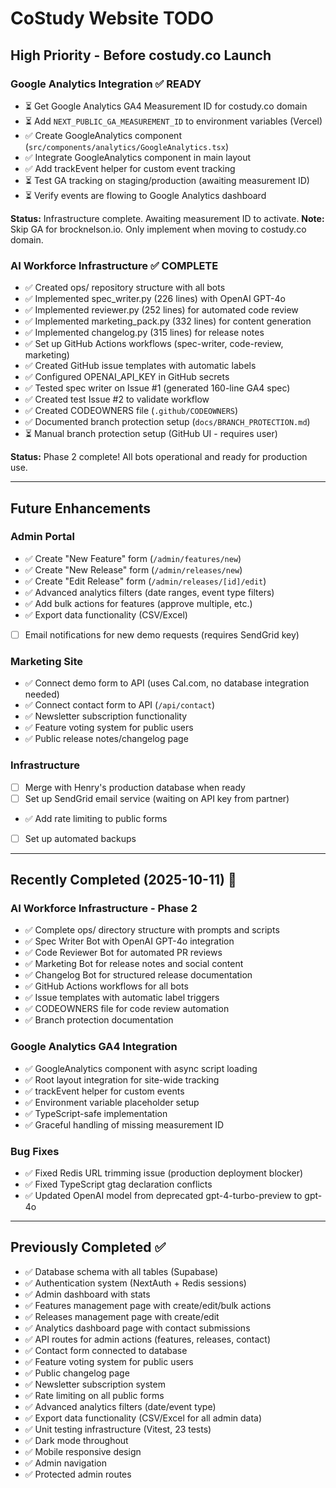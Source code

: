 # CoStudy Website TODO

## High Priority - Before costudy.co Launch

### Google Analytics Integration ✅ READY
- ⏳ Get Google Analytics GA4 Measurement ID for costudy.co domain
- ⏳ Add `NEXT_PUBLIC_GA_MEASUREMENT_ID` to environment variables (Vercel)
- ✅ Create GoogleAnalytics component (`src/components/analytics/GoogleAnalytics.tsx`)
- ✅ Integrate GoogleAnalytics component in main layout
- ✅ Add trackEvent helper for custom event tracking
- ⏳ Test GA tracking on staging/production (awaiting measurement ID)
- ⏳ Verify events are flowing to Google Analytics dashboard

**Status:** Infrastructure complete. Awaiting measurement ID to activate.
**Note:** Skip GA for brocknelson.io. Only implement when moving to costudy.co domain.

### AI Workforce Infrastructure ✅ COMPLETE
- ✅ Created ops/ repository structure with all bots
- ✅ Implemented spec_writer.py (226 lines) with OpenAI GPT-4o
- ✅ Implemented reviewer.py (252 lines) for automated code review
- ✅ Implemented marketing_pack.py (332 lines) for content generation
- ✅ Implemented changelog.py (315 lines) for release notes
- ✅ Set up GitHub Actions workflows (spec-writer, code-review, marketing)
- ✅ Created GitHub issue templates with automatic labels
- ✅ Configured OPENAI_API_KEY in GitHub secrets
- ✅ Tested spec writer on Issue #1 (generated 160-line GA4 spec)
- ✅ Created test Issue #2 to validate workflow
- ✅ Created CODEOWNERS file (`.github/CODEOWNERS`)
- ✅ Documented branch protection setup (`docs/BRANCH_PROTECTION.md`)
- ⏳ Manual branch protection setup (GitHub UI - requires user)

**Status:** Phase 2 complete! All bots operational and ready for production use.

---

## Future Enhancements

### Admin Portal
- ✅ Create "New Feature" form (`/admin/features/new`)
- ✅ Create "New Release" form (`/admin/releases/new`)
- ✅ Create "Edit Release" form (`/admin/releases/[id]/edit`)
- ✅ Advanced analytics filters (date ranges, event type filters)
- ✅ Add bulk actions for features (approve multiple, etc.)
- ✅ Export data functionality (CSV/Excel)
- [ ] Email notifications for new demo requests (requires SendGrid key)

### Marketing Site
- ✅ Connect demo form to API (uses Cal.com, no database integration needed)
- ✅ Connect contact form to API (`/api/contact`)
- ✅ Newsletter subscription functionality
- ✅ Feature voting system for public users
- ✅ Public release notes/changelog page

### Infrastructure
- [ ] Merge with Henry's production database when ready
- [ ] Set up SendGrid email service (waiting on API key from partner)
- ✅ Add rate limiting to public forms
- [ ] Set up automated backups

---

## Recently Completed (2025-10-11) 🎉

### AI Workforce Infrastructure - Phase 2
- ✅ Complete ops/ directory structure with prompts and scripts
- ✅ Spec Writer Bot with OpenAI GPT-4o integration
- ✅ Code Reviewer Bot for automated PR reviews
- ✅ Marketing Bot for release notes and social content
- ✅ Changelog Bot for structured release documentation
- ✅ GitHub Actions workflows for all bots
- ✅ Issue templates with automatic label triggers
- ✅ CODEOWNERS file for code review automation
- ✅ Branch protection documentation

### Google Analytics GA4 Integration
- ✅ GoogleAnalytics component with async script loading
- ✅ Root layout integration for site-wide tracking
- ✅ trackEvent helper for custom events
- ✅ Environment variable placeholder setup
- ✅ TypeScript-safe implementation
- ✅ Graceful handling of missing measurement ID

### Bug Fixes
- ✅ Fixed Redis URL trimming issue (production deployment blocker)
- ✅ Fixed TypeScript gtag declaration conflicts
- ✅ Updated OpenAI model from deprecated gpt-4-turbo-preview to gpt-4o

---

## Previously Completed ✅
- ✅ Database schema with all tables (Supabase)
- ✅ Authentication system (NextAuth + Redis sessions)
- ✅ Admin dashboard with stats
- ✅ Features management page with create/edit/bulk actions
- ✅ Releases management page with create/edit
- ✅ Analytics dashboard page with contact submissions
- ✅ API routes for admin actions (features, releases, contact)
- ✅ Contact form connected to database
- ✅ Feature voting system for public users
- ✅ Public changelog page
- ✅ Newsletter subscription system
- ✅ Rate limiting on all public forms
- ✅ Advanced analytics filters (date/event type)
- ✅ Export data functionality (CSV/Excel for all admin data)
- ✅ Unit testing infrastructure (Vitest, 23 tests)
- ✅ Dark mode throughout
- ✅ Mobile responsive design
- ✅ Admin navigation
- ✅ Protected admin routes
